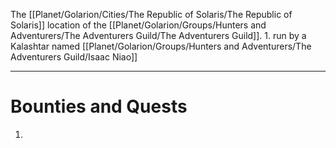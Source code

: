 The [[Planet/Golarion/Cities/The Republic of Solaris/The Republic of Solaris]] location of the [[Planet/Golarion/Groups/Hunters and Adventurers/The Adventurers Guild/The Adventurers Guild]].
	1. run by a Kalashtar named [[Planet/Golarion/Groups/Hunters and Adventurers/The Adventurers Guild/Isaac Niao]] 

---
# Bounties and Quests
1. 